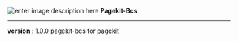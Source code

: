 ![enter image description here](http://res.cloudinary.com/devpenguen/image/upload/v1519030376/pagekit-bcs_i2n7pu.png)
**Pagekit-Bcs**


----------
**version** : 1.0.0
pagekit-bcs for [pagekit](https://pagekit.com) 

